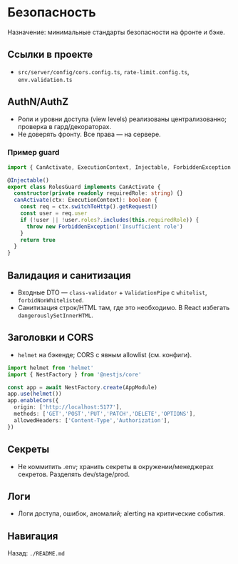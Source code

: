 # Безопасность

Назначение: минимальные стандарты безопасности на фронте и бэке.

## Ссылки в проекте
- `src/server/config/cors.config.ts`, `rate-limit.config.ts`, `env.validation.ts`

## AuthN/AuthZ
- Роли и уровни доступа (view levels) реализованы централизованно; проверка в гард/декораторах.
- Не доверять фронту. Все права — на сервере.

### Пример guard
```ts
import { CanActivate, ExecutionContext, Injectable, ForbiddenException } from '@nestjs/common'

@Injectable()
export class RolesGuard implements CanActivate {
  constructor(private readonly requiredRole: string) {}
  canActivate(ctx: ExecutionContext): boolean {
    const req = ctx.switchToHttp().getRequest()
    const user = req.user
    if (!user || !user.roles?.includes(this.requiredRole)) {
      throw new ForbiddenException('Insufficient role')
    }
    return true
  }
}
```

## Валидация и санитизация
- Входные DTO — `class-validator` + `ValidationPipe` с `whitelist`, `forbidNonWhitelisted`.
- Санитизация строк/HTML там, где это необходимо. В React избегать `dangerouslySetInnerHTML`.

## Заголовки и CORS
- `helmet` на бэкенде; CORS с явным allowlist (см. конфиги).

```ts
import helmet from 'helmet'
import { NestFactory } from '@nestjs/core'

const app = await NestFactory.create(AppModule)
app.use(helmet())
app.enableCors({
  origin: ['http://localhost:5177'],
  methods: ['GET','POST','PUT','PATCH','DELETE','OPTIONS'],
  allowedHeaders: ['Content-Type','Authorization'],
})
```

## Секреты
- Не коммитить .env; хранить секреты в окружении/менеджерах секретов. Разделять dev/stage/prod.

## Логи
- Логи доступа, ошибок, аномалий; alerting на критические события.

## Навигация
Назад: `./README.md`